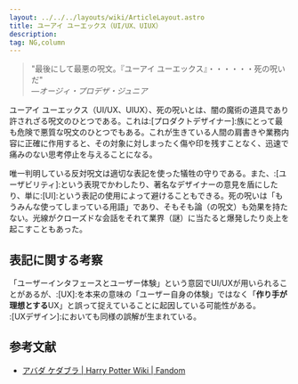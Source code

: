 ```yaml
---
layout: ../../../layouts/wiki/ArticleLayout.astro
title: ユーアイ ユーエックス（UI/UX、UIUX）
description:
tag: NG,column
---
```


>"最後にして最悪の呪文。『ユーアイ ユーエックス』・・・・・・死の呪いだ"  
>—*オージィ・プロデザ・ジュニア*

ユーアイ ユーエックス（UI/UX、UIUX）、死の呪いとは、闇の魔術の道具であり許されざる呪文のひとつである。これは:[プロダクトデザイナー]:族にとって最も危険で悪質な呪文のひとつでもある。これが生きている人間の肩書きや業務内容に正確に作用すると、その対象に対しまったく傷や印を残すことなく、迅速で痛みのない思考停止を与えることになる。

唯一判明している反対呪文は適切な表記を使った犠牲の守りである。また、:[ユーザビリティ]:という表現でかわしたり、著名なデザイナーの意見を盾にしたり、単に:[UI]:という表記の使用によって避けることもできる。死の呪いは「もうみんな使ってしまっている用語」であり、そもそも論（の呪文）も効果を持たない。光線がクローズドな会話をそれて業界（謎）に当たると爆発したり炎上を起こすこともあった。

## 表記に関する考察
「ユーザーインタフェースとユーザー体験」という意図でUI/UXが用いられることがあるが、:[UX]:を本来の意味の「ユーザー自身の体験」ではなく「**作り手が理想とする**UX」と誤って捉えていることに起因している可能性がある。  
:[UXデザイン]:においても同様の誤解が生まれている。


## 参考文献
- [アバダ ケダブラ | Harry Potter Wiki | Fandom](https://harrypotter.fandom.com/ja/wiki/%E3%82%A2%E3%83%90%E3%83%80_%E3%82%B1%E3%83%80%E3%83%96%E3%83%A9)